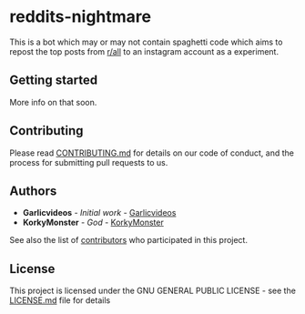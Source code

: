 # reddits-nightmare

This is a bot which may or may not contain spaghetti code which aims to repost the top posts from [r/all](https://www.reddit.com/r/all/) to an instagram account as a experiment.

## Getting started

More info on that soon.

## Contributing

Please read [CONTRIBUTING.md](Contributing.md) for details on our code of conduct, and the process for submitting pull requests to us.

## Authors

* **Garlicvideos** - *Initial work* - [Garlicvideos](https://github.com/Garlicvideos)
* **KorkyMonster** - *God* - [KorkyMonster](https://github.com/KorkyMonster)

See also the list of [contributors](https://github.com/Garlicvideos/reddits-nightmare/contributors) who participated in this project.

## License

This project is licensed under the GNU GENERAL PUBLIC LICENSE - see the [LICENSE.md](LICENSE.md) file for details
